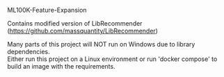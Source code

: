 ML100K-Feature-Expansion

Contains modified version of LibRecommender (https://github.com/massquantity/LibRecommender)

Many parts of this project will NOT run on Windows due to library dependencies.  
Either run this project on a Linux environment or run 'docker compose' to build an image with the requirements.  